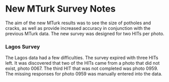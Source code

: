 # New MTurk Survey Notes
The aim of the new MTurk results was to see the size of potholes and cracks, as well as provide increased accuracy in conjunction with the previous MTurk data. The new survey was designed for two HITs per photo.
### Lagos Survey
The Lagos data had a few difficulties. The survey expired with three HITs left. It was discovered that two of the HITs came from a photo that did not exist, photo 0067. The third HIT that was not completed was photo 0959. The missing responses for photo 0959 was manually entered into the data. 
